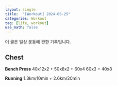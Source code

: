```yaml
---
layout: single
title:  "[Workout] 2024-06-25"
categories: Workout
tag: [life, workout]
use_math: false
---
```


이 글은 일상 운동에 관한 기록입니다.

## Chest

**Bench Press**
40x12x2 + 50x8x2 + 60x4 60x3 + 40x8


**Running**
1.3km/10min + 2.6km/20min
